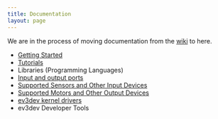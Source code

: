 ```yaml
---
title: Documentation
layout: page
---
```


We are in the process of moving documentation from the [wiki] to here.

* [Getting Started]
* [Tutorials]
* Libraries (Programming Languages)
* [Input and output ports][ports]
* [Supported Sensors and Other Input Devices][sensors]
* [Supported Motors and Other Output Devices][motors]
* [ev3dev kernel drivers][drivers]
* ev3dev Developer Tools

[Getting Started]: getting-started
[Tutorials]: tutorials
[wiki]: https://github.com/ev3dev/ev3dev/wiki
[ports]: ports
[sensors]: sensors
[motors]: motors
[drivers]: drivers